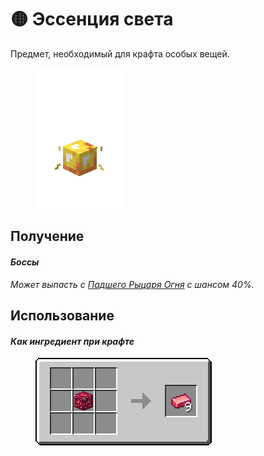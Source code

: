 # 🟡 Эссенция света

Предмет, необходимый для крафта особых вещей.

<figure><img src="../../.gitbook/assets/toffy_yellowgem.gif" alt=""><figcaption></figcaption></figure>

## Получение

#### _Боссы_

_Может выпасть с_ [_Падшего Рыцаря Огня_](../sushestva/bossy/padshii-rycar-ognya.md) _с шансом 40%._

## Использование

#### _Как ингредиент при крафте_

<figure><img src="../../.gitbook/assets/red_ore_ingot_result-multi.png" alt=""><figcaption></figcaption></figure>

